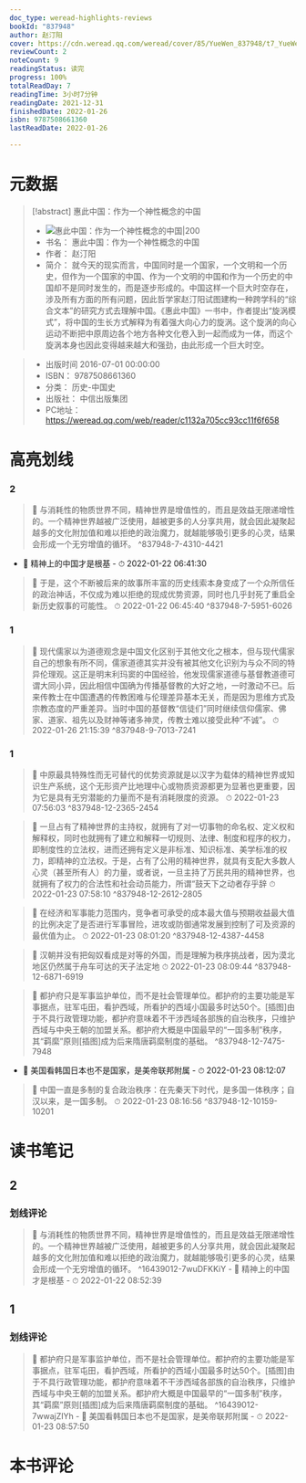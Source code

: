 ```yaml
---
doc_type: weread-highlights-reviews
bookId: "837948"
author: 赵汀阳
cover: https://cdn.weread.qq.com/weread/cover/85/YueWen_837948/t7_YueWen_837948.jpg
reviewCount: 2
noteCount: 9
readingStatus: 读完
progress: 100%
totalReadDay: 7
readingTime: 3小时7分钟
readingDate: 2021-12-31
finishedDate: 2022-01-26
isbn: 9787508661360
lastReadDate: 2022-01-26

---
```

# 元数据
> [!abstract] 惠此中国：作为一个神性概念的中国
> - ![ 惠此中国：作为一个神性概念的中国|200](https://cdn.weread.qq.com/weread/cover/85/YueWen_837948/t7_YueWen_837948.jpg)
> - 书名： 惠此中国：作为一个神性概念的中国
> - 作者： 赵汀阳
> - 简介：     就今天的现实而言，中国同时是一个国家，一个文明和一个历史，但作为一个国家的中国、作为一个文明的中国和作为一个历史的中国却不是同时发生的，而是逐步形成的。中国这样一个巨大时空存在，涉及所有方面的所有问题，因此哲学家赵汀阳试图建构一种跨学科的“综合文本”的研究方式去理解中国。《惠此中国》一书中，作者提出“旋涡模式”，将中国的生长方式解释为有着强大向心力的旋涡。这个旋涡的向心运动不断把中原周边各个地方各种文化卷入到一起而成为一体，而这个旋涡本身也因此变得越来越大和强劲，由此形成一个巨大时空。

> - 出版时间 2016-07-01 00:00:00
> - ISBN： 9787508661360
> - 分类： 历史-中国史
> - 出版社： 中信出版集团
> - PC地址：https://weread.qq.com/web/reader/c1132a705cc93cc11f6f658

# 高亮划线

### 2

> 📌  与消耗性的物质世界不同，精神世界是增值性的，而且是效益无限递增性的。一个精神世界越被广泛使用，越被更多的人分享共用，就会因此凝聚起越多的文化附加值和难以拒绝的政治魔力，就越能够吸引更多的心灵，结果会形成一个无穷增值的循环。 ^837948-7-4310-4421
- 💭 精神上的中国才是根基 - ⏱ 2022-01-22 06:41:30 

> 📌 于是，这个不断被后来的故事所丰富的历史线索本身变成了一个众所信任的政治神话，不仅成为难以拒绝的现成优势资源，同时也几乎封死了重启全新历史叙事的可能性。 
> ⏱ 2022-01-22 06:45:40 ^837948-7-5951-6026

### 1

> 📌 现代儒家以为道德观念是中国文化区别于其他文化之根本，但与现代儒家自己的想象有所不同，儒家道德其实并没有被其他文化识别为与众不同的特异伦理观。这正是明末利玛窦的中国经验，他发现儒家道德与基督教道德可谓大同小异，因此相信中国确为传播基督教的大好之地，一时激动不已。后来传教士在中国遭遇的传教困难与伦理差异基本无关，而是因为思维方式及宗教态度的严重差异。当时中国的基督教“信徒们”同时继续信仰儒家、佛家、道家、祖先以及财神等诸多神灵，传教士难以接受此种“不诚”。 
> ⏱ 2022-01-26 21:15:39 ^837948-9-7013-7241

### 1

> 📌 中原最具特殊性而无可替代的优势资源就是以汉字为载体的精神世界或知识生产系统，这个无形资产比地理中心或物质资源都更为显著也更重要，因为它是具有无穷潜能的力量而不是有消耗限度的资源。 
> ⏱ 2022-01-23 07:56:03 ^837948-12-2365-2454

> 📌 一旦占有了精神世界的主持权，就拥有了对一切事物的命名权、定义权和解释权，同时也就拥有了建立和解释一切规则、法律、制度和程序的权力，即制度性的立法权，进而还拥有定义是非标准、知识标准、美学标准的权力，即精神的立法权。于是，占有了公用的精神世界，就具有支配大多数人心灵（甚至所有人）的力量，或者说，一旦主持了万民共用的精神世界，也就拥有了权力的合法性和社会动员能力，所谓“鼓天下之动者存乎辞 
> ⏱ 2022-01-23 07:58:10 ^837948-12-2612-2805

> 📌 在经济和军事能力范围内，竞争者可承受的成本最大值与预期收益最大值的比例决定了是否进行军事冒险，进攻或防御通常发展到控制了可及资源的最优值为止。 
> ⏱ 2022-01-23 08:01:20 ^837948-12-4387-4458

> 📌 汉朝并没有把匈奴看成是对等的外国，而是理解为秩序挑战者，因为漠北地区仍然属于舟车可达的天子法定地 
> ⏱ 2022-01-23 08:09:44 ^837948-12-6871-6919

> 📌  都护府只是军事监护单位，而不是社会管理单位。都护府的主要功能是军事据点，驻军屯田，看护西域，所看护的西域小国最多时达50个。[插图]由于不具行政管理功能，都护府意味着不干涉西域各部族的自治秩序，只维护西域与中央王朝的加盟关系。都护府大概是中国最早的“一国多制”秩序，其“羁縻”原则[插图]成为后来隋唐羁縻制度的基础。 ^837948-12-7475-7948
- 💭 美国看韩国日本也不是国家，是美帝联邦附属 - ⏱ 2022-01-23 08:12:07 

> 📌 中国一直是多制的复合政治秩序：在先秦天下时代，是多国一体秩序；自汉以来，是一国多制。 
> ⏱ 2022-01-23 08:16:56 ^837948-12-10159-10201

# 读书笔记

## 2

### 划线评论
> 📌 与消耗性的物质世界不同，精神世界是增值性的，而且是效益无限递增性的。一个精神世界越被广泛使用，越被更多的人分享共用，就会因此凝聚起越多的文化附加值和难以拒绝的政治魔力，就越能够吸引更多的心灵，结果会形成一个无穷增值的循环。  ^16439012-7wuDFKKiY
    - 💭 精神上的中国才是根基
    - ⏱ 2022-01-22 08:52:39
   
## 1

### 划线评论
> 📌 都护府只是军事监护单位，而不是社会管理单位。都护府的主要功能是军事据点，驻军屯田，看护西域，所看护的西域小国最多时达50个。[插图]由于不具行政管理功能，都护府意味着不干涉西域各部族的自治秩序，只维护西域与中央王朝的加盟关系。都护府大概是中国最早的“一国多制”秩序，其“羁縻”原则[插图]成为后来隋唐羁縻制度的基础。  ^16439012-7wwajZIYh
    - 💭 美国看韩国日本也不是国家，是美帝联邦附属
    - ⏱ 2022-01-23 08:57:50
   
# 本书评论

